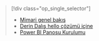 > [!div class="op_single_selector"]
> * [Mimari genel bakış](../articles/machine-learning/cortana-analytics-playbook-vehicle-telemetry.md)
> * [Derin Dalış hello çözümü içine](../articles/machine-learning/cortana-analytics-playbook-vehicle-telemetry-deep-dive.md)
> * [Power BI Panosu Kurulumu](../articles/machine-learning/cortana-analytics-playbook-vehicle-telemetry-powerbi.md)
> 
> 

